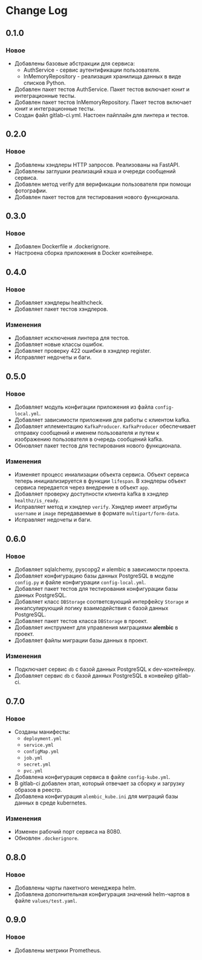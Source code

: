 # Change Log

## 0.1.0

### Новое

- Добавлены базовые абстракции для сервиса:
    - AuthService - сервис аутентификации пользователя.
    - InMemoryRepository - реализация хранилища данных в виде списков Python.
- Добавлен пакет тестов AuthService. Пакет тестов включает юнит и интеграционные тесты.
- Добавлен пакет тестов InMemoryRepository. Пакет тестов включает юнит и интеграционные тесты.
- Создан файл gitlab-ci.yml. Настоен пайплайн для линтера и тестов.

## 0.2.0

### Новое

- Добавлены хэндлеры HTTP запросов. Реализованы на FastAPI.
- Добавлены заглушки реализаций кэша и очереди сообщений сервиса.
- Добавлен метод verify для верификации пользователя при помощи фотографии.
- Добавлен пакет тестов для тестирования нового функционала.

## 0.3.0

### Новое

- Добавлен Dockerfile и .dockerignore.
- Настроена сборка приложения в Docker контейнере.

## 0.4.0

### Новое

- Добавляет хэндлеры healthcheck.
- Добавляет пакет тестов хэндлеров.

### Изменения

- Добавляет исключения линтера для тестов.
- Добавляет новые классы ошибок.
- Добавляет проверку 422 ошибки в хэндлер register.
- Исправляет недочеты и баги.

## 0.5.0

### Новое

- Добавляет модуль конфигации приложения из файла `config-local.yml`.
- Добавляет зависимости приложения для работы с клиентом kafka.
- Добавляет иплементацию `KafkaProducer`. `KafkaProducer` обеспечивает отправку сообщений и именем пользователя и путем к изображению пользователя в очередь сообщений kafka.
- Обновляет пакет тестов для тестирования нового функционала.

### Изменения

- Изменяет процесс иниализации объекта сервиса. Объект сервиса теперь инициализируется в функции `lifespan`. В хэндлеры объект сервиса передается через внедрение в объект `app`.
- Добавляет проверку доступности клиента kafka в хэндлер `healthz/is_ready`.
- Исправляет метод и хэндлер `verify`. Хэндлер имеет атрибуты `username` и `image` передаваемые в формате `multipart/form-data`.
- Исправляет недочеты и баги.

## 0.6.0

### Новое

- Добавляет sqlalchemy, pyscopg2 и alembic в зависимости проекта.
- Добавляет конфигурацию базы данных PostgreSQL в модуле `config.py` и файле конфигурации `config-local.yml`.
- Добавляет пакет тестов для тестирования конфигурации базы данных PostgreSQL.
- Добавляет класс `DBStorage` соответсвующий интерфейсу `Storage` и инкапсулирующий логику взаимодействия с базой данных PostgreSQL.
- Добавляет пакет тестов класса `DBStorage` в проект.
- Добавляет инструмент для управления миграциями **alembic** в проект.
- Добавляет файлы миграции базы данных в проект.

### Изменения

- Подключает сервис `db` с базой данных PostgreSQL к dev-контейнеру.
- Добавляет сервис `db` с базой данных PostgreSQL в конвейер gitlab-ci.

## 0.7.0

### Новое

- Созданы манифесты:
	- `deployment.yml`
	- `service.yml`
	- `configMap.yml`
	- `job.yml`
	- `secret.yml`
	- `pvc.yml`
- Добавлена конфигурация сервиса в файле `config-kube.yml`.
- В gitlab-ci добавлен этап, который отвечает за сборку и загрузку образов в реестр.
- Добавлена конфигурация `alembic_kube.ini` для миграций базы данных в среде kubernetes.

### Изменения

- Изменен рабочий порт сервиса на 8080.
- Обновлен `.dockerignore`.

## 0.8.0

### Новое

- Добавлены чарты пакетного менеджера helm.
- Добавлена дополнительная конфигурация значений helm-чартов в файле `values/test.yaml`.

## 0.9.0

### Новое

- Добавлены метрики Prometheus.
